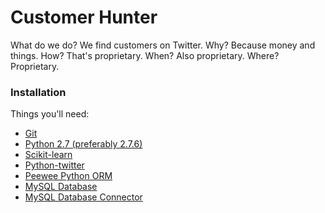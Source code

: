 Customer Hunter
===============

What do we do? We find customers on Twitter. 
Why? Because money and things. 
How? That's proprietary. 
When? Also proprietary. 
Where? Proprietary. 

### Installation

Things you'll need:

* [Git](http://git-scm.com/downloads)
* [Python 2.7 (preferably 2.7.6)](http://python.org/downloads/windows)
* [Scikit-learn](http://scikit-learn.org/stable/install.html#windows-installer)
* [Python-twitter](https://github.com/bear/python-twitter)
* [Peewee Python ORM](https://github.com/coleifer/peewee)
* [MySQL Database](http://dev.mysql.com/downloads/mysql/)
* [MySQL Database Connector](http://dev.mysql.com/downloads/connector/python/)
